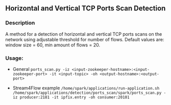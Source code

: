 ## Horizontal and Vertical TCP Ports Scan Detection

### Description
A method for a detection of horizontal and vertical TCP ports scans on the network using adjustable threshold for number of
flows. Default values are: window size = 60, min amount of flows = 20.

### Usage:
- General 
`ports_scan.py -iz <input-zookeeper-hostname>:<input-zookeeper-port> -it <input-topic> -oh <output-hostname>:<output-port>`

- Stream4Flow example
`/home/spark/applications/run-application.sh  /home/spark/applications/detection/ports_scan/spark/ports_scan.py
-iz producer:2181 -it ipfix.entry -oh consumer:20101`